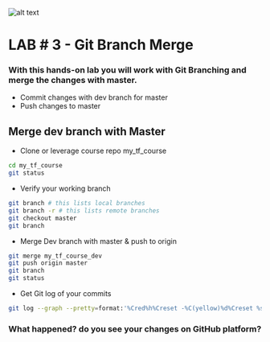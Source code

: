 ![alt text](https://camo.githubusercontent.com/fb782da4019ab66eeea35cc9b9ce73b2438b1688/687474703a2f2f646f632e72756c746f722e636f6d2f696d616765732f6769746875622d6c6f676f2e706e67 "Logo Title Text 1")

# LAB # 3 - Git Branch Merge


### With this hands-on lab you will work with Git Branching and merge the changes with master.

- Commit changes with dev branch for master
- Push changes to master



## Merge dev branch with Master

- Clone or leverage course repo my_tf_course 
```bash
cd my_tf_course
git status
```
- Verify your working branch
```bash
git branch # this lists local branches
git branch -r # this lists remote branches
git checkout master
git branch
```

- Merge Dev branch with master & push to origin 
```bash
git merge my_tf_course_dev
git push origin master
git branch
git status
```

- Get Git log of your commits
```bash
git log --graph --pretty=format:'%Cred%h%Creset -%C(yellow)%d%Creset %s %Cgreen(%cr) %C(bold blue)<%an>%Creset' --abbrev-commit
```

### What happened? do you see your changes on GitHub platform? 
